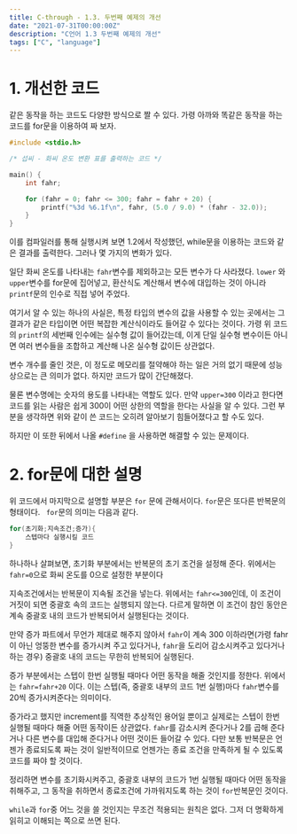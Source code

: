 ```yaml
---
title: C-through - 1.3. 두번째 예제의 개선
date: "2021-07-31T00:00:00Z"
description: "C언어 1.3 두번째 예제의 개선"
tags: ["C", "language"]
---
```


# 1. 개선한 코드

같은 동작을 하는 코드도 다양한 방식으로 짤 수 있다. 가령 아까와 똑같은 동작을 하는 코드를 for문을 이용하여 짜 보자.

```c
#include <stdio.h>

/* 섭씨 - 화씨 온도 변환 표를 출력하는 코드 */

main() {
    int fahr;

    for (fahr = 0; fahr <= 300; fahr = fahr + 20) {
        printf("%3d %6.1f\n", fahr, (5.0 / 9.0) * (fahr - 32.0));
    }
}
```

이를 컴파일러를 통해 실행시켜 보면 1.2에서 작성했던, while문을 이용하는 코드와 같은 결과를 출력한다. 그러나 몇 가지의 변화가 있다. 

일단 화씨 온도를 나타내는 `fahr`변수를 제외하고는 모든 변수가 다 사라졌다. `lower` 와 `upper`변수를 for문에 집어넣고, 환산식도 계산해서 변수에 대입하는 것이 아니라 `printf`문의 인수로 직접 넣어 주었다.

여기서 알 수 있는 하나의 사실은, 특정 타입의 변수의 값을 사용할 수 있는 곳에서는 그 결과가 같은 타입이면 어떤 복잡한 계산식이라도 들어갈 수 있다는 것이다. 가령 위 코드의 `printf`의 세번째 인수에는 실수형 값이 들어갔는데, 이게 단일 실수형 변수이든 아니면 여러 변수들을 조합하고 계산해 나온 실수형 값이든 상관없다. 

변수 개수를 줄인 것은, 이 정도로 메모리를 절약해야 하는 일은 거의 없기 때문에 성능상으로는 큰 의미가 없다. 하지만 코드가 많이 간단해졌다. 

물론 변수명에는 숫자의 용도를 나타내는 역할도 있다. 만약 `upper=300` 이라고 한다면 코드를 읽는 사람은 쉽게 300이 어떤 상한의 역할을 한다는 사실을 알 수 있다. 그런 부분을 생각하면 위와 같이 쓴 코드는 오히려 알아보기 힘들어졌다고 할 수도 있다.

하지만 이 또한 뒤에서 나올 `#define` 을 사용하면 해결할 수 있는 문제이다.

# 2. for문에 대한 설명

위 코드에서 마지막으로 설명할 부분은 `for` 문에 관해서이다. `for`문은 또다른 반복문의 형태이다. ` for`문의 의미는 다음과 같다.

```c
for(초기화;지속조건;증가){
    스텝마다 실행시킬 코드
}
```

하나하나 살펴보면, 초기화 부분에서는 반복문의 초기 조건을 설정해 준다. 위에서는 `fahr=0`으로 화씨 온도를 0으로 설정한 부분이다

지속조건에서는 반복문이 지속될 조건을 넣는다. 위에서는 `fahr<=300`인데, 이 조건이 거짓이 되면 중괄호 속의 코드는 실행되지 않는다. 다르게 말하면 이 조건이 참인 동안은 계속 중괄호 내의 코드가 반복되어서 실행된다는 것이다. 

만약 증가 파트에서 무언가 제대로 해주지 않아서 `fahr`이 계속 300 이하라면(가령 fahr이 아닌 엉뚱한 변수를 증가시켜 주고 있다거나, `fahr`을 도리어 감소시켜주고 있다거나 하는 경우) 중괄호 내의 코드는 무한히 반복되어 실행된다.

증가 부분에서는 스텝이 한번 실행될 때마다 어떤 동작을 해줄 것인지를 정한다. 위에서는 `fahr=fahr+20` 이다. 이는 스텝(즉, 중괄호 내부의 코드 1번 실행)마다 `fahr`변수를 20씩 증가시켜준다는 의미이다. 

증가라고 했지만 increment를 직역한 추상적인 용어일 뿐이고 실제로는 스텝이 한번 실행될 때마다 해줄 어떤 동작이든 상관없다. `fahr`를 감소시켜 준다거나 2를 곱해 준다거나 다른 변수를 대입해 준다거나 어떤 것이든 들어갈 수 있다. 다만 보통 반복문은 언젠가 종료되도록 짜는 것이 일반적이므로 언젠가는 종료 조건을 만족하게 될 수 있도록 코드를 짜야 할 것이다.

정리하면 변수를 초기화시켜주고, 중괄호 내부의 코드가 1번 실행될 때마다 어떤 동작을 취해주고, 그 동작을 취하면서 종료조건에 가까워지도록 하는 것이 `for`반복문인 것이다.

`while`과 `for`중 어느 것을 쓸 것인지는 무조건 적용되는 원칙은 없다. 그저 더 명확하게 읽히고 이해되는 쪽으로 쓰면 된다.

